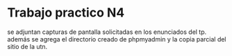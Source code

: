 # Trabajo practico N4

se adjuntan capturas de pantalla solicitadas en los enunciados del tp. además se agrega el directorio creado de phpmyadmin y la copia parcial del sitio de la utn.

